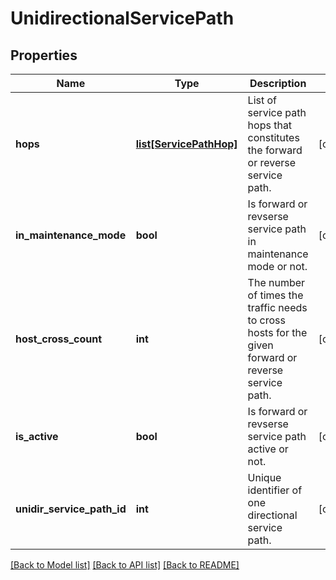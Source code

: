 # UnidirectionalServicePath

## Properties
Name | Type | Description | Notes
------------ | ------------- | ------------- | -------------
**hops** | [**list[ServicePathHop]**](ServicePathHop.md) | List of service path hops that constitutes the forward or reverse service path. | [optional] 
**in_maintenance_mode** | **bool** | Is forward or revserse service path in maintenance mode or not. | [optional] 
**host_cross_count** | **int** | The number of times the traffic needs to cross hosts for the given forward or reverse service path. | [optional] 
**is_active** | **bool** | Is forward or revserse service path active or not. | [optional] 
**unidir_service_path_id** | **int** | Unique identifier of one directional service path. | [optional] 

[[Back to Model list]](../README.md#documentation-for-models) [[Back to API list]](../README.md#documentation-for-api-endpoints) [[Back to README]](../README.md)


